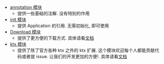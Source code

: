 
- [annotation 模块](http://gitlab.quvideo.com/VivaVideoAndroidGroup/VivaAndroidSupport/tree/dev/lib-annotation)
    - 提供一些基础的注解. 没有特别的作用
- [init 模块](http://gitlab.quvideo.com/VivaVideoAndroidGroup/VivaAndroidSupport/tree/dev/lib-init)
    - 提供 Application 的引用. 无需初始化, 即可使用
- [Download 模块](http://gitlab.quvideo.com/VivaVideoAndroidGroup/VivaAndroidSupport/tree/dev/lib-download)
    - 提供了更方便的下载方式. 具体请看[文档](http://gitlab.quvideo.com/VivaVideoAndroidGroup/VivaAndroidSupport/tree/dev/lib-download)
- [ktx 模块](http://gitlab.quvideo.com/VivaVideoAndroidGroup/VivaAndroidSupport/tree/dev/lib-ktx)
    - 提供了除了官方各种 ktx 之外的 ktx 扩展. 这个模块欢迎每个人都能贡献代码或者提 issue. 让我们的开发更加的方便!. 具体请看[文档](http://gitlab.quvideo.com/VivaVideoAndroidGroup/VivaAndroidSupport/tree/dev/lib-ktx)

